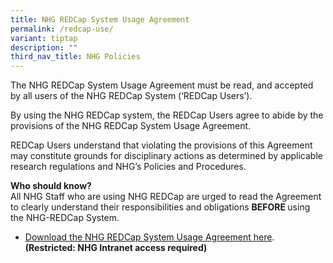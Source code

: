 ```yaml
---
title: NHG REDCap System Usage Agreement
permalink: /redcap-use/
variant: tiptap
description: ""
third_nav_title: NHG Policies
---
```

<p>The NHG REDCap System Usage Agreement must be read, and accepted by all
users of the NHG REDCap System (‘REDCap Users’).</p>
<p>By using the NHG REDCap system, the REDCap Users agree to abide by the
provisions of the NHG REDCap System Usage Agreement.&nbsp;&nbsp;&nbsp;
&nbsp;&nbsp;&nbsp;</p>
<p>REDCap Users understand that violating the provisions of this Agreement
may constitute grounds for disciplinary actions as determined by applicable
research regulations and NHG’s Policies and Procedures.</p>
<p></p>
<p><strong>Who should know?</strong>
<br>All NHG Staff who are using NHG REDCap are urged to read the Agreement
to clearly understand their responsibilities and obligations <strong>BEFORE </strong>using
the NHG-REDCap System.</p>
<p></p>
<ul data-tight="true" class="tight">
<li>
<p><a href="https://mynhg.nhg.com.sg/Div/GRDO/Shared%20Library/NHG%20REDCap/REDCap%20Policies/1302-001%20NHG%20REDCap%20System%20Usage%20Agreement%20v2.pdf" rel="noopener noreferrer nofollow" target="_blank">Download the NHG REDCap System Usage Agreement here</a>.
<br><strong>(Restricted: NHG Intranet access required)</strong>
</p>
</li>
</ul>
<p></p>